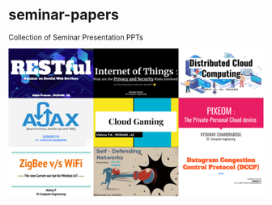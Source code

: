 # seminar-papers
Collection of Seminar Presentation PPTs

![collage](https://github.com/nlkguy/seminar-papers/blob/main/collage.jpg)
